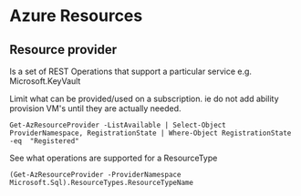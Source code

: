 # Azure Resources

## Resource provider
Is a set of REST Operations that support a particular service e.g. Microsoft.KeyVault

Limit what can be provided/used on a subscription. ie do not add ability provision VM's until they are actually needed.
```"
Get-AzResourceProvider -ListAvailable | Select-Object ProviderNamespace, RegistrationState | Where-Object RegistrationState -eq  "Registered"
```

See what operations are supported for a ResourceType
```
(Get-AzResourceProvider -ProviderNamespace Microsoft.Sql).ResourceTypes.ResourceTypeName
```
